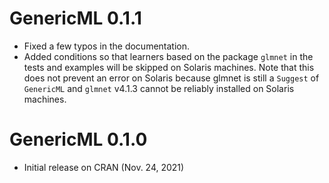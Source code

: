 # GenericML 0.1.1

- Fixed a few typos in the documentation.
- Added conditions so that learners based on the package `glmnet` in the tests and examples will be skipped on Solaris machines. Note that this does not prevent an error on Solaris because glmnet is still a `Suggest` of `GenericML` and `glmnet` v4.1.3 cannot be reliably installed on Solaris machines.

# GenericML 0.1.0

- Initial release on CRAN (Nov. 24, 2021)
